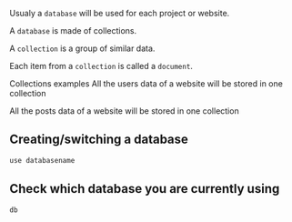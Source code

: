 Usualy a ```database``` will be used for each project or website.

A ```database``` is made of collections.

A ```collection``` is a group of similar data.

Each item from a ```collection``` is called a ```document```.

Collections examples
All the users data of a website will be stored in one collection

All the posts data of a website will be stored in one collection

## Creating/switching a database
```sh
use databasename
```

## Check which database you are currently using
```sh
db
```
